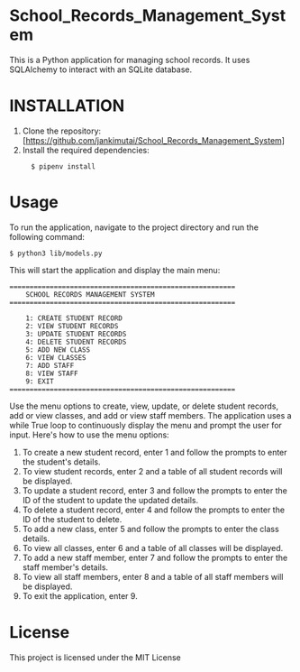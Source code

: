 # School_Records_Management_System
This is a Python application for managing school records. It uses SQLAlchemy to interact with an SQLite database.

# INSTALLATION
1. Clone the repository:[https://github.com/jankimutai/School_Records_Management_System]
2. Install the required dependencies:
    ```console
      $ pipenv install
    ```
# Usage
To run the application, navigate to the project directory and run the following command: 
   ``` console
   $ python3 lib/models.py
   ```
This will start the application and display the main menu:

```
========================================================
    SCHOOL RECORDS MANAGEMENT SYSTEM
========================================================

    1: CREATE STUDENT RECORD                          
    2: VIEW STUDENT RECORDS
    3: UPDATE STUDENT RECORDS
    4: DELETE STUDENT RECORDS
    5: ADD NEW CLASS
    6: VIEW CLASSES
    7: ADD STAFF
    8: VIEW STAFF
    9: EXIT
========================================================
```

Use the menu options to create, view, update, or delete student records, add or view classes, and add or view staff members.
The application uses a while True loop to continuously display the menu and prompt the user for input. Here's how to use the menu options:
  1. To create a new student record, enter 1 and follow the prompts to enter the student's details.
  2. To view student records, enter 2 and a table of all student records will be displayed.
  3. To update a student record, enter 3 and follow the prompts to enter the ID of the student to update the updated details.
  4. To delete a student record, enter 4 and follow the prompts to enter the ID of the student to delete.
  5. To add a new class, enter 5 and follow the prompts to enter the class details.
  6. To view all classes, enter 6 and a table of all classes will be displayed.
  7. To add a new staff member, enter 7 and follow the prompts to enter the staff member's details.
  8. To view all staff members, enter 8 and a table of all staff members will be displayed.
  9. To exit the application, enter 9.

# License
This project is licensed under the MIT License 
